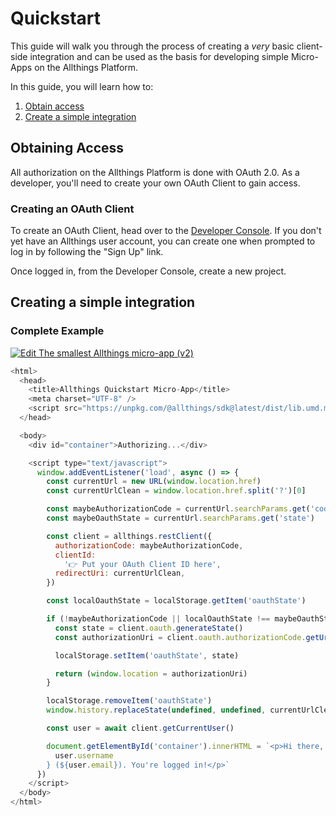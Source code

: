 # Quickstart

This guide will walk you through the process of creating a _very_ basic client-side integration and can be used as the basis for developing simple Micro-Apps on the Allthings Platform.

In this guide, you will learn how to:

1. [Obtain access](#obtaining-access)
1. [Create a simple integration](#creating-a-simple-integration)


## Obtaining Access

All authorization on the Allthings Platform is done with OAuth 2.0. As a developer, you'll need to create your own OAuth Client to gain access.

### Creating an OAuth Client

To create an OAuth Client, head over to the [Developer Console](https://console.allthings.me/projects). If you don't yet have an Allthings user account, you can create one when prompted to log in by following the "Sign Up" link.

Once logged in, from the Developer Console, create a new project.

## Creating a simple integration


### Complete Example

[![Edit The smallest Allthings micro-app (v2)](https://codesandbox.io/static/img/play-codesandbox.svg)](https://codesandbox.io/s/the-smallest-allthings-micro-app-v2-biod3?fontsize=14&hidenavigation=1&theme=dark)

```js
<html>
  <head>
    <title>Allthings Quickstart Micro-App</title>
    <meta charset="UTF-8" />
    <script src="https://unpkg.com/@allthings/sdk@latest/dist/lib.umd.min.js"></script>
  </head>

  <body>
    <div id="container">Authorizing...</div>

    <script type="text/javascript">
      window.addEventListener('load', async () => {
        const currentUrl = new URL(window.location.href)
        const currentUrlClean = window.location.href.split('?')[0]

        const maybeAuthorizationCode = currentUrl.searchParams.get('code')
        const maybeOauthState = currentUrl.searchParams.get('state')

        const client = allthings.restClient({
          authorizationCode: maybeAuthorizationCode,
          clientId:
            '👉 Put your OAuth Client ID here',
          redirectUri: currentUrlClean,
        })

        const localOauthState = localStorage.getItem('oauthState')

        if (!maybeAuthorizationCode || localOauthState !== maybeOauthState) {
          const state = client.oauth.generateState()
          const authorizationUri = client.oauth.authorizationCode.getUri(state)

          localStorage.setItem('oauthState', state)

          return (window.location = authorizationUri)
        }

        localStorage.removeItem('oauthState')
        window.history.replaceState(undefined, undefined, currentUrlClean)

        const user = await client.getCurrentUser()

        document.getElementById('container').innerHTML = `<p>Hi there, ${
          user.username
        } (${user.email}). You're logged in!</p>`
      })
    </script>
  </body>
</html>
```
